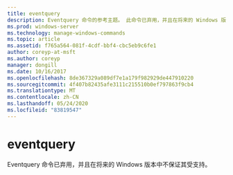 ```yaml
---
title: eventquery
description: Eventquery 命令的参考主题。 此命令已弃用，并且在将来的 Windows 版本中不保证其受支持。
ms.prod: windows-server
ms.technology: manage-windows-commands
ms.topic: article
ms.assetid: f765a564-081f-4cdf-bbf4-cbc5eb9c6fe1
author: coreyp-at-msft
ms.author: coreyp
manager: dongill
ms.date: 10/16/2017
ms.openlocfilehash: 8de367329a089df7e1a179f982929de447910220
ms.sourcegitcommit: 4f407b82435afe3111c215510b0ef797863f9cb4
ms.translationtype: MT
ms.contentlocale: zh-CN
ms.lasthandoff: 05/24/2020
ms.locfileid: "83819547"
---
```

# <a name="eventquery"></a>eventquery

Eventquery 命令已弃用，并且在将来的 Windows 版本中不保证其受支持。
